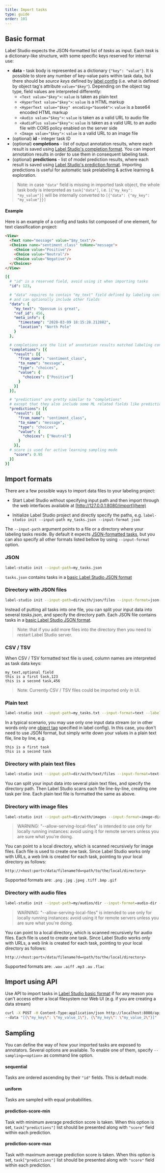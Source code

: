 ```yaml
---
title: Import tasks
type: guide
order: 101
---
```


## Basic format

Label Studio expects the JSON-formatted list of _tasks_ as input. Each _task_ is a dictionary-like structure, with some specific keys reserved for internal use:

* **data** - task body is represented as a dictionary `{"key": "value"}`. It is possible to store any number of key-value pairs within task data, but there should be _source keys_ defined by [label config](/guide/setup.html#Labeling-config) (i.e. what is defined by object tag's attribute `value="$key"`).
    Depending on the object tag type, field values are interpreted differently:
    - `<Text value="$key">`: `value` is taken as plain text
    - `<HyperText value="$key">`: `value` is a HTML markup
    - `<HyperText value="$key" encoding="base64">`: `value` is a base64 encoded HTML markup
    - `<Audio value="$key">`: `value` is taken as a valid URL to audio file
    - `<AudioPlus value="$key">`: `value` is taken as a valid URL to an audio file with CORS policy enabled on the server side
    - `<Image value="$key">`: `value` is a valid URL to an image file
* (optional) **id** - integer task ID
* (optional) **completions** - list of output annotation results, where each result is saved using [Label Studio's completion format](/guide/completions.html#completions). You can import annotation results in order to use them in consequent labeling task.
* (optional) **predictions** - list of model prediction results, where each result is saved using [Label Studio's prediction format](/guide/completions.html#predictions). Importing predictions is useful for automatic task prelabeling & active learning & exploration.

> Note: in case `"data"` field is missing in imported task object, the whole task body is interpreted as `task["data"]`, i.e. `[{"my_key": "my_value"}]` will be internally converted to `[{"data": {"my_key": "my_value"}}]`


#### Example

Here is an example of a config and tasks list composed of one element, for text classification project:

```html
<View>
  <Text name="message" value="$my_text"/>
  <Choices name="sentiment_class" toName="message">
    <Choice value="Positive"/>
    <Choice value="Neutral"/>
    <Choice value="Negative"/>
  </Choices>
</View>

```

```yaml
[{
  # "id" is a reserved field, avoid using it when importing tasks
  "id": 123,

  # "data" requires to contain "my_text" field defined by labeling config,
  # and can optionally include other fields
  "data": {
    "my_text": "Opossum is great",
    "ref_id": 456,
    "meta_info": {
      "timestamp": "2020-03-09 18:15:28.212882",
      "location": "North Pole"
    } 
  },

  # completions are the list of annotation results matched labeling config schema
  "completions": [{
    "result": [{
      "from_name": "sentiment_class",
      "to_name": "message",
      "type": "choices",
      "value": {
        "choices": ["Positive"]
      }
    }]
  }],

  # "predictions" are pretty similar to "completions" 
  # except that they also include some ML related fields like prediction "score"
  "predictions": [{
    "result": [{
      "from_name": "sentiment_class",
      "to_name": "message",
      "type": "choices",
      "value": {
        "choices": ["Neutral"]
      }
    }],
  # score is used for active learning sampling mode
    "score": 0.95
  }]
}]
```

## Import formats

There are a few possible ways to import data files to your labeling project:

 - Start Label Studio without specifying input path and then import through the web interfaces available at [http://127.0.0.1:8080/import](here)

 - Initialize Label Studio project and directly specify the paths, e.g. `label-studio init --input-path my_tasks.json --input-format json`

The `--input-path` argument points to a file or a directory where your labeling tasks reside. By default it expects [JSON-formatted tasks](config.html#JSON-file), but you can also specify all other formats listed bellow by using `--input-format` option.

### JSON

```bash
label-studio init --input-path=my_tasks.json
```

`tasks.json` contains tasks in a [basic Label Studio JSON format](tasks.html#Basic-format)

### Directory with JSON files

```bash
label-studio init --input-path=dir/with/json/files --input-format=json-dir
```

Instead of putting all tasks into one file, you can split your input data into several _tasks.json_, and specify the directory path. Each JSON file contains tasks in a [basic Label Studio JSON format](tasks.html#Basic-format).

> Note: that if you add more files into the directory then you need to restart Label Studio server.

### CSV / TSV

When CSV / TSV formatted text file is used, column names are interpreted as task data keys: 
```csv
my_text,optional_field
this is a first task,123
this is a second task,456
```

> Note: Currently CSV / TSV files could be imported only in UI.

### Plain text

```bash
label-studio init --input-path=my_tasks.txt --input-format=text --label-config=config.xml
```

In a typical scenario, you may use only one input data stream (or in other words only one [object tag](/tags) specified in label config). In this case, you don't need to use JSON format, but simply write down your values in a plain text file, line by line, e.g.

```text
this is a first task
this is a second task
```

### Directory with plain text files

```bash
label-studio init --input-path=dir/with/text/files --input-format=text-dir --label-config=config.xml
```

You can split your input data into several plain text files, and specify the directory path. Then Label Studio scans each file line-by-line, creating one task per line. Each plain text file is formatted the same as above.

### Directory with image files

```bash
label-studio init --input-path=dir/with/images --input-format=image-dir --label-config=config.xml --allow-serving-local-files
```

> WARNING: "--allow-serving-local-files" is intended to use only for locally running instances: avoid using it for remote servers unless you are sure what you're doing.

You can point to a local directory, which is scanned recursively for image files. Each file is used to create one task. Since Label Studio works only with URLs, a web link is created for each task, pointing to your local directory as follows:

```
http://<host:port>/data/filename?d=<path/to/the/local/directory>
```

Supported formats are: `.png` `.jpg` `.jpeg` `.tiff` `.bmp` `.gif`

### Directory with audio files

```bash
label-studio init --input-path=my/audios/dir --input-format=audio-dir --label-config=config.xml --allow-serving-local-files
```

> WARNING: "--allow-serving-local-files" is intended to use only for locally running instances: avoid using it for remote servers unless you are sure what you're doing.

You can point to a local directory, which is scanned recursively for audio files. Each file is used to create one task. Since Label Studio works only with URLs, a web link is created for each task, pointing to your local directory as follows:

```
http://<host:port>/data/filename?d=<path/to/the/local/directory>
```

Supported formats are: `.wav` `.aiff` `.mp3` `.au` `.flac`


## Import using API

Use API to import tasks in [Label Studio basic format](tasks.html#Basic-format) if for any reason you can't access either a local filesystem nor Web UI (e.g. if you are creating a data stream)

```bash
curl -X POST -H Content-Type:application/json http://localhost:8080/api/import \
--data "[{\"my_key\": \"my_value_1\"}, {\"my_key\": \"my_value_2\"}]"
```

## Sampling

You can define the way of how your imported tasks are exposed to annotators. Several options are available. To enable one of them, specify `--sampling=<option>` as command line option.

#### sequential

Tasks are ordered ascending by their `"id"` fields. This is default mode.

#### uniform

Tasks are sampled with equal probabilities.

#### prediction-score-min

Task with minimum average prediction score is taken. When this option is set, `task["predictions"]` list should be presented along with `"score"` field within each prediction.

#### prediction-score-max

Task with maximum average prediction score is taken. When this option is set, `task["predictions"]` list should be presented along with `"score"` field within each prediction.
